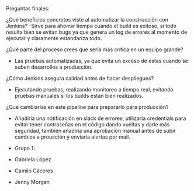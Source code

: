 Preguntas finales:

¿Qué beneficios concretos viste al automatizar la construcción con Jenkins?
-Sirve para ahorrar tiempo cuando el build es exitoso, si todo resulta bien se evitan bugs ya que genera un log de errores al momento de ejecutar y claramente estandariza todo.

¿Qué parte del proceso crees que sería más crítica en un equipo grande?
- Las pruebas automatizadas, ya que evita un exceso de estas cuando se suben desarrollos a producción.

¿Cómo Jenkins asegura calidad antes de hacer despliegues?
- Ejecutando pruebas, realizando monitoreo a tiempo real, evitando pruebas manuales si los builds están bien realizados.

¿Qué cambiarías en este pipeline para prepararlo para producción?
- Añadiría una notificación en slack de errores, utilizaría credentials para evitar tener contraseñas en el código dando vueltas y darle más seguridad, también añadiría una aprobación manual antes de subir cambios a proucción y enviaría alertas por mail.

- Grupo 1:
- Gabriela López
- Camilo Cáceres
- Jenny Morgan
